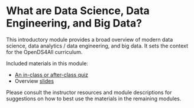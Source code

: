 # What are Data Science, Data Engineering, and Big Data?

This introductory module provides a broad overview of modern data science, data analytics / data engineering, and big data.  It sets the context for the OpenDS4All curriculum.

Included materials in this module:

* [An in-class or after-class quiz](Quiz.md)
* Overview [slides](INTRODUCTION-Data-Science-basic.pptx)

Please consult the instructor resources and module descriptions for suggestions on how to best use the materials in the remaining modules.

<!--stackedit_data:
eyJoaXN0b3J5IjpbMTc5MzQ4NDA5Nl19
-->